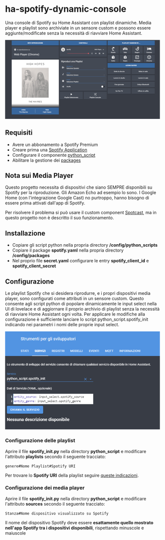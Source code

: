 # ha-spotify-dynamic-console
Una console di Spotify su Home Assistant con playlist dinamiche.
Media player e playlist sono archiviate in un sensore custom e possono essere aggiunte/modificate senza la necessità di riavviare Home Assistant.

![console_image](console.png)

## Requisiti

  - Avere un abbonamento a Spotify Premium
  - Creare prima una [Spotify Application](https://www.home-assistant.io/integrations/spotify/)
  - Configurare il componente [python_script](https://www.home-assistant.io/components/python_script/)
  - Abilitare la gestione dei [packages](https://www.home-assistant.io/docs/configuration/packages/)
  
## Nota sui Media Player

Questo progetto necessita di dispositivi che siano SEMPRE disponibili su Spotify per la riproduzione.
Gli Amazon Echo ad esempio lo sono. I Google Home (con l'integrazione Google Cast) no purtroppo, hanno bisogno di essere prima attivati dall'app di Spotify.

Per risolvere il problema si può usare il custom component [Spotcast](https://github.com/fondberg/spotcast/), ma in questo progetto non è descritto il suo funzionamento.

## Installazione

  - Copiare gli script python nella propria directory **/config/python_scripts**
  - Copiare il package **spotify.yaml** nella propria directory **/config/packages**
  - Nel proprio file **secret.yaml** configurare le entry **spotify_client_id** e **spotify_client_secret**

## Configurazione

Le playlist Spotify che si desidera riprodurre, e i propri dispositivi media player, sono configurati come attributi in un sensore custom.
Questo consente agli script python di popolare dinamicamente le input select nella UI di lovelace e di aggiornare il proprio archivio di playlist senza la necessità di riavviare Home Assistant ogni volta.
Per applicare le modifiche alla configurazione è sufficiente lanciare lo script python_script.spotify_init indicando nei parametri i nomi delle proprie input select.

![init_image](spotify_init.png)

### Configurazione delle playlist

Aprire il file **spotify_init.py** nella directory **python_script** e modificare l'attributo **playlists** secondo il seguente tracciato:

```
genere#Nome Playlist#Spotify URI
```

Per trovare lo **Spotify URI** della playlist seguire [queste indicazioni](https://support.spotify.com/us/article/sharing-music/).

### Configurazione dei media player

Aprire il file **spotify_init.py** nella directory **python_script** e modificare l'attributo **sources** secondo il seguente tracciato:

```
Stanza#Nome dispositivo visualizzato su Spotify
```

Il nome del dispositivo Spotify deve essere **esattamente quello mostrato nell'app Spotify tra i dispositivi disponibili**, rispettando minuscole e maiuscole
